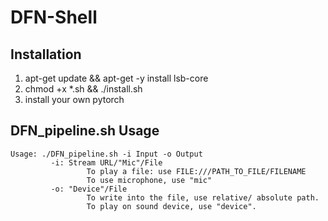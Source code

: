 # DFN-Shell
## Installation
1. apt-get update && apt-get -y install lsb-core
2. chmod +x *.sh && ./install.sh
3. install your own pytorch
## DFN_pipeline.sh Usage
```
Usage: ./DFN_pipeline.sh -i Input -o Output
         -i: Stream URL/"Mic"/File
                 To play a file: use FILE:///PATH_TO_FILE/FILENAME
                 To use microphone, use "mic"
         -o: "Device"/File
                 To write into the file, use relative/ absolute path.
                 To play on sound device, use "device".
```